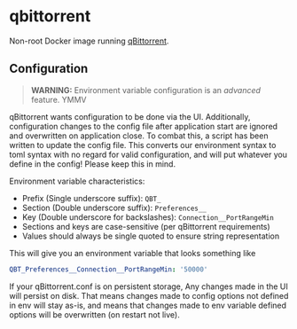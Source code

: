 # qbittorrent

Non-root Docker image running [qBittorrent](https://www.qbittorrent.org/).

## Configuration

> **WARNING:** Environment variable configuration is an *advanced* feature. YMMV

qBittorrent wants configuration to be done via the UI. Additionally, configuration changes to the config file after
application start are ignored and overwritten on application close. To combat this, a script has been written to update
the config file. This converts our environment syntax to toml syntax with no regard for valid configuration, and will
put whatever you define in the config! Please keep this in mind.

Environment variable characteristics:

* Prefix (Single underscore suffix): `QBT_`
* Section (Double underscore suffix): `Preferences__`
* Key (Double underscore for backslashes): `Connection__PortRangeMin`
* Sections and keys are case-sensitive (per qBittorrent requirements)
* Values should always be single quoted to ensure string representation

This will give you an environment variable that looks something like

```yaml
QBT_Preferences__Connection__PortRangeMin: '50000'
```

If your qBittorrent.conf is on persistent storage, Any changes made in the UI will persist on disk. That means changes
made to config options not defined in env will stay as-is, and means that changes made to env variable defined options
will be overwritten (on restart not live).
